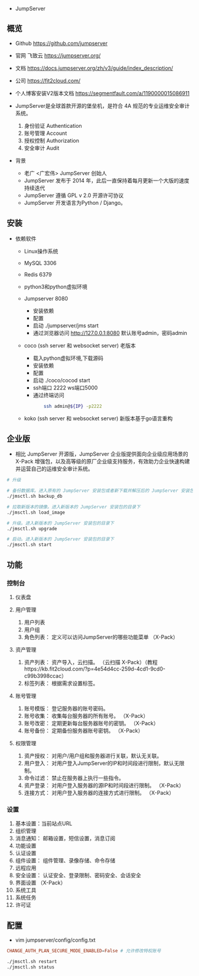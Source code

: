 
- JumpServer
## 概览

- Github  https://github.com/jumpserver
- 官网 飞致云 https://jumpserver.org/
- 文档 https://docs.jumpserver.org/zh/v3/guide/index_description/
- 公司 https://fit2cloud.com/

- 个人博客安装V2版本文档 https://segmentfault.com/a/1190000015086911 

- JumpServer是全球首款开源的堡垒机，是符合 4A 规范的专业运维安全审计系统。
    1. 身份验证 Authentication
    2. 账号管理 Account
    3. 授权控制 Authorization
    4. 安全审计 Audit

- 背景
    - 老广 <广宏伟> JumpServer 创始人
    - JumpServer 发布于 2014 年，此后一直保持着每月更新一个大版的速度持续迭代
    - JumpServer 遵循 GPL v 2.0 开源许可协议
    - JumpServer 开发语言为Python / Django。

## 安装
- 依赖软件
    - Linux操作系统
    - MySQL         3306
    - Redis         6379
    - python3和python虚拟环境
    - Jumpserver    8080
        - 安装依赖 
        - 配置 
        - 启动 ./jumpserver/jms start
        - 通过浏览器访问 http://127.0.0.1:8080 默认账号admin，密码admin

    - coco (ssh server 和 websocket server) 老版本
        - 载入python虚拟环境,下载源码
        - 安装依赖
        - 配置
        - 启动 ./coco/cocod start
        - ssh端口 2222  ws端口5000
        - 通过终端访问
            ```bash 
                ssh admin@${IP} -p2222
            ```
    - koko (ssh server 和 websocket server) 新版本基于go语言重构

## 企业版
- 相比 JumpServer 开源版，JumpServer 企业版提供面向企业级应用场景的 X-Pack 增强包，以及高等级的原厂企业级支持服务，有效助力企业快速构建并运营自己的运维安全审计系统。

```bash
# 升级

# 备份数据库。进入原有的 JumpServer 安装包或者新下载并解压后的 JumpServer 安装包进行数据库备份。
./jmsctl.sh backup_db

# 拉取新版本的镜像。进入新版本的 JumpServer 安装包的目录下
./jmsctl.sh load_image

# 升级。进入新版本的 JumpServer 安装包的目录下
./jmsctl.sh upgrade

# 启动。进入新版本的 JumpServer 安装包的目录下
./jmsctl.sh start
```

## 功能
### 控制台
1. 仪表盘

2. 用户管理
    1. 用户列表
    2. 用户组
    3. 角色列表： 定义可以访问JumpServer的哪些功能菜单 （X-Pack）

3. 资产管理
    1. 资产列表： 资产导入，云扫描。 （云扫描 X-Pack）（教程https://kb.fit2cloud.com/?p=4e54d4cc-259d-4cd1-9cd0-c99b3998ccac）
    2. 标签列表： 根据需求设置标签。

4. 账号管理
    1. 账号模版： 登记服务器的账号密码。
    2. 账号收集： 收集每台服务器的所有账号。 （X-Pack）
    3. 账号改密： 定期更新每台服务器账号的密钥。 （X-Pack）
    4. 账号备份： 定期备份服务器账号密钥。 （X-Pack）

5. 权限管理
    1. 资产授权： 对用户/用户组和服务器进行关联，默认无关联。
    2. 用户登入： 对用户登入JumpServer的IP和时间段进行限制，默认无限制。
    3. 命令过滤： 禁止在服务器上执行一些指令。
    4. 资产登录： 对用户登入服务器的源IP和时间段进行限制。 （X-Pack）
    5. 连接方式： 对用户登入服务器的连接方式进行限制。 （X-Pack）

### 设置
1. 基本设置：当前站点URL
2. 组织管理
3. 消息通知： 邮箱设置，短信设置，消息订阅
4. 功能设置
5. 认证设置
6. 组件设置： 组件管理、录像存储、命令存储
7. 远程应用
8. 安全设置： 认证安全、登录限制、密码安全、会话安全
9. 界面设置 （X-Pack）
10. 系统工具
11. 系统任务
12. 许可证

## 配置
- vim jumpserver/config/config.txt
```conf
CHANGE_AUTH_PLAN_SECURE_MODE_ENABLED=False # 允许修改特权账号
```

```bash
./jmsctl.sh restart
./jmsctl.sh status
```
